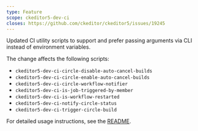 ```yaml
---
type: Feature
scope: ckeditor5-dev-ci
closes: https://github.com/ckeditor/ckeditor5/issues/19245
---
```


Updated CI utility scripts to support and prefer passing arguments via CLI instead of environment variables. 

The change affects the following scripts:

- `ckeditor5-dev-ci-circle-disable-auto-cancel-builds`
- `ckeditor5-dev-ci-circle-enable-auto-cancel-builds`
- `ckeditor5-dev-ci-circle-workflow-notifier`
- `ckeditor5-dev-ci-is-job-triggered-by-member`
- `ckeditor5-dev-ci-is-workflow-restarted`
- `ckeditor5-dev-ci-notify-circle-status`
- `ckeditor5-dev-ci-trigger-circle-build`

For detailed usage instructions, see the [README](https://github.com/ckeditor/ckeditor5-dev/tree/master/packages/ckeditor5-dev-ci).

